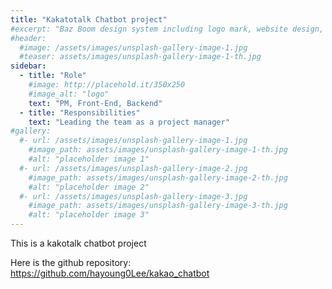 ```yaml
---
title: "Kakatotalk Chatbot project"
#excerpt: "Baz Boom design system including logo mark, website design, and branding applications."
#header:
  #image: /assets/images/unsplash-gallery-image-1.jpg
  #teaser: assets/images/unsplash-gallery-image-1-th.jpg
sidebar:
  - title: "Role"
    #image: http://placehold.it/350x250
    #image_alt: "logo"
    text: "PM, Front-End, Backend"
  - title: "Responsibilities"
    text: "Leading the team as a project manager"
#gallery:
  #- url: /assets/images/unsplash-gallery-image-1.jpg
    #image_path: assets/images/unsplash-gallery-image-1-th.jpg
    #alt: "placeholder image 1"
  #- url: /assets/images/unsplash-gallery-image-2.jpg
    #image_path: assets/images/unsplash-gallery-image-2-th.jpg
    #alt: "placeholder image 2"
  #- url: /assets/images/unsplash-gallery-image-3.jpg
    #image_path: assets/images/unsplash-gallery-image-3-th.jpg
    #alt: "placeholder image 3"
---
```


This is a kakotalk chatbot project

Here is the github repository: <a href="https://github.com/hayoung0Lee/kakao_chatbot">https://github.com/hayoung0Lee/kakao_chatbot</a>
